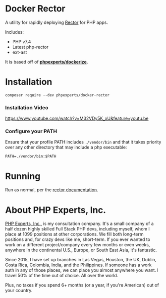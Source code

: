 # Docker Rector

A utility for rapidly deploying [Rector](https://github.com/rector/rector) for PHP apps.

Includes: 
 * PHP v7.4
 * Latest php-rector
 * ext-ast

It is based off of [**phpexperts/dockerize**](https://github.com/phpexpertsinc/dockerize-php).

# Installation

    composer require --dev phpexperts/docker-rector

### Installation Video

https://www.youtube.com/watch?v=M32VDy5K_xU&feature=youtu.be

### Configure your PATH

Ensure that your profile PATH includes `./vendor/bin` and that it takes priority over any other directory that may include a php executable:

    PATH=./vendor/bin:$PATH

# Running

Run as normal, per the [rector documentation](https://github.com/rector/rector).

# About PHP Experts, Inc.

[PHP Experts, Inc.](https://www.phpexperts.pro/), is my consultation company. It's a small company of a half dozen 
highly skilled Full Stack PHP devs, including myself, whom I place at 1099 positions at other corporations. We fill both 
long-term positions and, for crazy devs like me, short-term. If you ever wanted to work on a different project/company 
every few months or even weeks, anywhere in the continental U.S., Europe, or South East Asia, it's fantastic.  

Since 2015, I have set up branches in Las Vegas, Houston, the UK, Dublin, Costa Rica, Colombia, India, and the Philippines. 
If someone has a work auth in any of those places, we can place you almost anywhere you want. I travel 50% of the time 
out of choice. All over the world.

Plus, no taxes if you spend 6+ months (or a year, if you're American) out of your country. 
